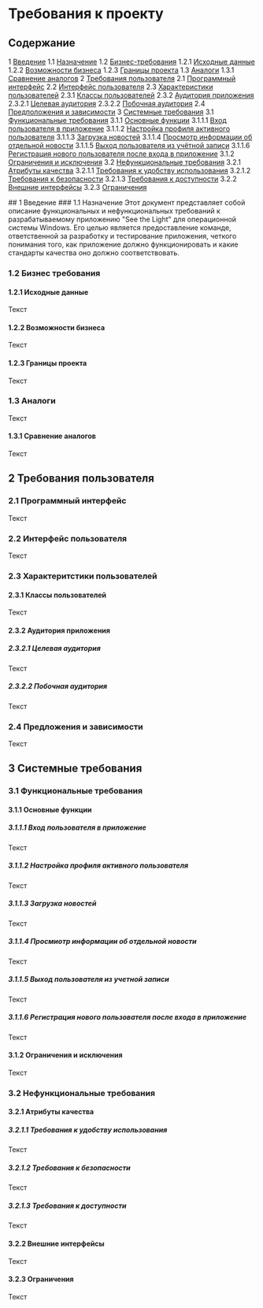 # Требования к проекту
## Содержание
1 [Введение](#введение)
1.1 [Назначение](#11-назначение)
1.2 [Бизнес-требования](#12-бизнес-требования)
1.2.1 [Исходные данные](#121-исходные-данные)
1.2.2 [Возможности бизнеса](#122-возможности-бизнеса)
1.2.3 [Границы проекта](#123-границы-проекта)
1.3 [Аналоги](#13-аналоги)
1.3.1 [Сравнение аналогов](#131-сравнение-аналогов)
2 [Требования пользователя](#2-требования-пользователя)
2.1 [Программный интерфейс](#21-программный-интерфейс)
2.2 [Интерфейс пользователя](#22-интерфейс-пользователя)
2.3 [Характеристики пользователей](#23-характеритстики-пользователей)
2.3.1 [Классы пользователей](#231-классы-пользователей)
2.3.2 [Аудитория приложения](#232-аудитория-приложения)
2.3.2.1 [Целевая аудитория](#2321-целевая-аудитория)
2.3.2.2 [Побочная аудитория](#2322-побочная-аудитория)
2.4 [Предположения и зависимости](#24-предложения-и-зависимости)
3 [Системные требования](#3-системные-требования)
3.1 [Функциональные требования](#31-функциональные-требования)
3.1.1 [Основные функции](#311-основные-функции)
3.1.1.1 [Вход пользователя в приложение](#3111-вход-пользователя-в-приложение)
3.1.1.2 [Настройка профиля активного пользователя](#3112-настройка-профиля-активного-пользователя)
3.1.1.3 [Загрузка новостей](#3113-загрузка-новостей)
3.1.1.4 [Просмотр информации об отдельной новости](#3114-просмиотр-информации-об-отдельной-новости)
3.1.1.5 [Выход пользователя из учётной записи](#3115-выход-пользователя-из-учетной-записи)
3.1.1.6 [Регистрация нового пользователя после входа в приложение](#3116-регистрация-нового-пользователя-после-входа-в-приложение)
3.1.2 [Ограничения и исключения](#312-ограничения-и-исключения)
3.2 [Нефункциональные требования](#32-нефункциональные-требования)
3.2.1 [Атрибуты качества](#321-атрибуты-качества)
3.2.1.1 [Требования к удобству использования](#3211-требования-к-удобству-использования)
3.2.1.2 [Требования к безопасности](#3212-требования-к-безопасности)
3.2.1.3 [Требования к доступности](#3213-требования-к-доступности)
3.2.2 [Внешние интерфейсы](#322-внешние-интерфейсы)
3.2.3 [Ограничения](#323-ограничения)

<a name="введение"/>
## 1 Введение
### 1.1 Назначение
Этот документ представляет собой описание функциональных и нефункциональных требований к разрабатываемому приложению "See the Light" для операционной системы Windows. Его целью является предоставление команде, ответственной за разработку и тестирование приложения, четкого понимания того, как приложение должно функционировать и какие стандарты качества оно должно соответствовать.

### 1.2 Бизнес требования
#### 1.2.1 Исходные данные
Текст

#### 1.2.2 Возможности бизнеса
Текст

#### 1.2.3 Границы проекта
Текст

### 1.3 Аналоги
Текст
#### 1.3.1 Сравнение аналогов
Текст

## 2 Требования пользователя
### 2.1 Программный интерфейс
Текст

### 2.2 Интерфейс пользователя
Текст

### 2.3 Характеритстики пользователей
#### 2.3.1 Классы пользователей
Текст

#### 2.3.2 Аудитория приложения
##### 2.3.2.1 Целевая аудитория
Текст

##### 2.3.2.2 Побочная аудитория
Текст

### 2.4 Предложения и зависимости
Текст

## 3 Системные требования
### 3.1 Функциональные требования
#### 3.1.1 Основные функции
##### 3.1.1.1 Вход пользователя в приложение
Текст
##### 3.1.1.2 Настройка профиля активного пользователя
Текст
##### 3.1.1.3 Загрузка новостей
Текст
##### 3.1.1.4 Просмиотр информации об отдельной новости
Текст
##### 3.1.1.5 Выход пользователя из учетной записи
Текст
##### 3.1.1.6 Регистрация нового пользователя после входа в приложение
Текст

#### 3.1.2 Ограничения и исключения
Текст

### 3.2 Нефункциональные требования
#### 3.2.1 Атрибуты качества
##### 3.2.1.1 Требования к удобству использования
Текст
##### 3.2.1.2 Требования к безопасности
Текст
##### 3.2.1.3 Требования к доступности
Текст

#### 3.2.2 Внешние интерфейсы
Текст

#### 3.2.3 Ограничения
Текст
